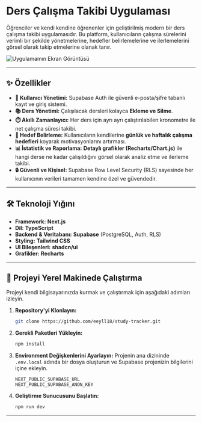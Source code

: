 # Ders Çalışma Takibi Uygulaması

Öğrenciler ve kendi kendine öğrenenler için geliştirilmiş modern bir ders çalışma takibi uygulamasıdır. Bu platform, kullanıcıların çalışma sürelerini verimli bir şekilde yönetmelerine, hedefler belirlemelerine ve ilerlemelerini görsel olarak takip etmelerine olanak tanır.

<!-- **[Canlı Demoyu Görüntüle](https://PROJENIN-VERCEL-LINKI.vercel.app)**  *(Buraya Vercel linkini eklemeyi unutma)*-->

![Uygulamamın Ekran Görüntüsü](./assets/study-tracker.png)


---

## ✨ Özellikler

- **🔐 Kullanıcı Yönetimi:** Supabase Auth ile güvenli e-posta/şifre tabanlı kayıt ve giriş sistemi.
- **📚 Ders Yönetimi:** Çalışılacak dersleri kolayca **Ekleme ve Silme**.
- **⏱️ Akıllı Zamanlayıcı:** Her ders için ayrı ayrı çalıştırılabilen kronometre ile net çalışma süresi takibi.
- **🎯 Hedef Belirleme:** Kullanıcıların kendilerine **günlük ve haftalık çalışma hedefleri** koyarak motivasyonlarını artırması.
- **📊 İstatistik ve Raporlama:** **Detaylı grafikler (Recharts/Chart.js)** ile hangi derse ne kadar çalışıldığını görsel olarak analiz etme ve ilerleme takibi.
- **🔒 Güvenli ve Kişisel:** Supabase Row Level Security (RLS) sayesinde her kullanıcının verileri tamamen kendine özel ve güvendedir.

---

## 🛠️ Teknoloji Yığını

- **Framework:** **Next.js** 
- **Dil:** **TypeScript**
- **Backend & Veritabanı:** **Supabase** (PostgreSQL, Auth, RLS)
- **Styling:** **Tailwind CSS**
- **UI Bileşenleri:** **shadcn/ui**
- **Grafikler:** **Recharts** 
<!-- - **Deployment:** **Vercel** -->

---

## 🚀 Projeyi Yerel Makinede Çalıştırma

Projeyi kendi bilgisayarınızda kurmak ve çalıştırmak için aşağıdaki adımları izleyin.

1.  **Repository'yi Klonlayın:**
    ```bash
    git clone https://github.com/eeyll18/study-tracker.git
    ```

2.  **Gerekli Paketleri Yükleyin:**
    ```bash
    npm install
    ```

3.  **Environment Değişkenlerini Ayarlayın:**
    Projenin ana dizininde `.env.local` adında bir dosya oluşturun ve Supabase projenizin bilgilerini içine ekleyin.

    ```.env.local
    NEXT_PUBLIC_SUPABASE_URL
    NEXT_PUBLIC_SUPABASE_ANON_KEY
    ```

4.  **Geliştirme Sunucusunu Başlatın:**
    ```bash
    npm run dev
    ```


---
